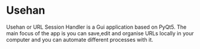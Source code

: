# Usehan
Usehan or URL Session Handler is a Gui application based on PyQt5. The main focus of the app is you can save,edit and organise URLs locally in your computer and you can automate different processes with it.
